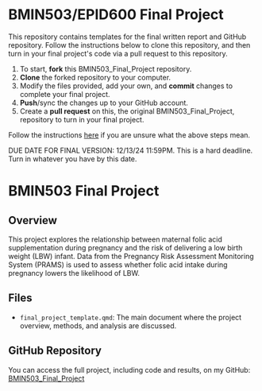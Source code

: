 # BMIN503/EPID600 Final Project

This repository contains templates for the final written report and GitHub repository. Follow the instructions below to clone this repository, and then turn in your final project's code via a pull request to this repository.

1. To start, **fork** this BMIN503_Final_Project repository.
1. **Clone** the forked repository to your computer.
1. Modify the files provided, add your own, and **commit** changes to complete your final project.
1. **Push**/sync the changes up to your GitHub account.
1. Create a **pull request** on this, the original BMIN503_Final_Project, repository to turn in your final project.


Follow the instructions [here][forking] if you are unsure what the above steps mean.

DUE DATE FOR FINAL VERSION: 12/13/24 11:59PM. This is a hard deadline. Turn in whatever you have by this date.


<!-- Links -->
[forking]: https://guides.github.com/activities/forking/

# BMIN503 Final Project

## Overview
This project explores the relationship between maternal folic acid supplementation during pregnancy and the risk of delivering a low birth weight (LBW) infant. Data from the Pregnancy Risk Assessment Monitoring System (PRAMS) is used to assess whether folic acid intake during pregnancy lowers the likelihood of LBW.

## Files
- `final_project_template.qmd`: The main document where the project overview, methods, and analysis are discussed.

## GitHub Repository
You can access the full project, including code and results, on my GitHub: [BMIN503_Final_Project](https://github.com/msaolabisi/BMIN503_Final_Project)